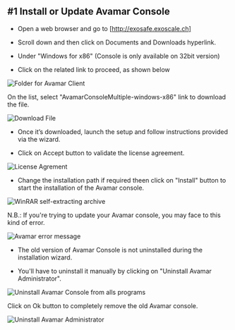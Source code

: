 ## #1 Install or Update Avamar Console

* Open a web browser and go to [http://exosafe.exoscale.ch]

* Scroll down and then click on Documents and Downloads hyperlink.

* Under "Windows for x86" (Console is only available on 32bit version)

* Click on the related link to proceed, as shown below 

![Folder for Avamar Client](/static/images/kb/AvamarConsoleWindowsUpdate1.png)


On the list, select "AvamarConsoleMultiple-windows-x86" link to download the file.

![Download File](/static/images/kb/AvamarConsoleWindowsUpdate2.png)


* Once it’s downloaded, launch the setup and follow instructions provided via the wizard.

* Click on Accept button to validate the license agreement.

![License Agrement](/static/images/kb/AvamarConsoleWindowsUpdate3.png)


* Change the installation path if required theen click on "Install" button to start the installation of the Avamar console.

![WinRAR self-extracting archive](/static/images/kb/AvamarConsoleWindowsUpdate4.png)


N.B.: If you're trying to update your Avamar console, you may face to this kind of error.

![Avamar error message](/static/images/kb/AvamarConsoleWindowsUpdate5.png)


* The old version of Avamar Console is not uninstalled during the installation wizard.

* You'll have to uninstall it manually by clicking on "Uninstall Avamar Administrator".

![Uninstall Avamar Console from alls programs](/static/images/kb/AvamarConsoleWindowsUpdate6.png)


Click on Ok button to completely remove the old Avamar console.

![Uninstall Avamar Administrator](/static/images/kb/AvamarConsoleWindowsUpdate7.png)


[http://exosafe.exoscale.ch]: http://exosafe.exoscale.ch







